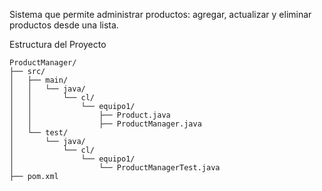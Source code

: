 Sistema que permite administrar productos: agregar, actualizar y eliminar productos desde una lista.

Estructura del Proyecto

```
ProductManager/
├── src/
│   ├── main/
│   │   └── java/
│   │       └── cl/
│   │           └── equipo1/
│   │               ├── Product.java
│   │               ├── ProductManager.java
│   └── test/
│       └── java/
│           └── cl/
│               └── equipo1/
│                   └── ProductManagerTest.java
├── pom.xml
```